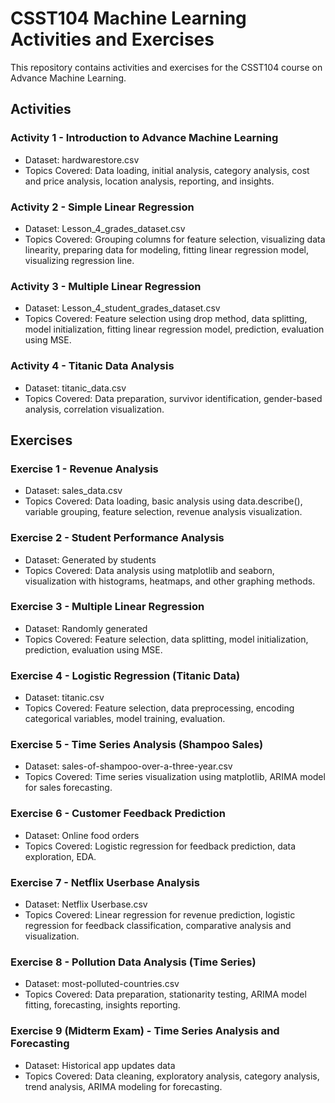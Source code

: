 

# CSST104 Machine Learning Activities and Exercises

This repository contains activities and exercises for the CSST104 course on Advance Machine Learning.

## Activities

### Activity 1 - Introduction to Advance Machine Learning
- Dataset: hardwarestore.csv
- Topics Covered: Data loading, initial analysis, category analysis, cost and price analysis, location analysis, reporting, and insights.

### Activity 2 - Simple Linear Regression

- Dataset: Lesson_4_grades_dataset.csv
- Topics Covered: Grouping columns for feature selection, visualizing data linearity, preparing data for modeling, fitting linear regression model, visualizing regression line.

### Activity 3 - Multiple Linear Regression

- Dataset: Lesson_4_student_grades_dataset.csv
- Topics Covered: Feature selection using drop method, data splitting, model initialization, fitting linear regression model, prediction, evaluation using MSE.

### Activity 4 - Titanic Data Analysis

- Dataset: titanic_data.csv
- Topics Covered: Data preparation, survivor identification, gender-based analysis, correlation visualization.

## Exercises

### Exercise 1 - Revenue Analysis

- Dataset: sales_data.csv
- Topics Covered: Data loading, basic analysis using data.describe(), variable grouping, feature selection, revenue analysis visualization.

### Exercise 2 - Student Performance Analysis

- Dataset: Generated by students
- Topics Covered: Data analysis using matplotlib and seaborn, visualization with histograms, heatmaps, and other graphing methods.

### Exercise 3 - Multiple Linear Regression

- Dataset: Randomly generated
- Topics Covered: Feature selection, data splitting, model initialization, prediction, evaluation using MSE.

### Exercise 4 - Logistic Regression (Titanic Data)

- Dataset: titanic.csv
- Topics Covered: Feature selection, data preprocessing, encoding categorical variables, model training, evaluation.

### Exercise 5 - Time Series Analysis (Shampoo Sales)

- Dataset: sales-of-shampoo-over-a-three-year.csv
- Topics Covered: Time series visualization using matplotlib, ARIMA model for sales forecasting.

### Exercise 6 - Customer Feedback Prediction

- Dataset: Online food orders
- Topics Covered: Logistic regression for feedback prediction, data exploration, EDA.

### Exercise 7 - Netflix Userbase Analysis

- Dataset: Netflix Userbase.csv
- Topics Covered: Linear regression for revenue prediction, logistic regression for feedback classification, comparative analysis and visualization.

### Exercise 8 - Pollution Data Analysis (Time Series)

- Dataset: most-polluted-countries.csv
- Topics Covered: Data preparation, stationarity testing, ARIMA model fitting, forecasting, insights reporting.

### Exercise 9 (Midterm Exam) - Time Series Analysis and Forecasting

- Dataset: Historical app updates data
- Topics Covered: Data cleaning, exploratory analysis, category analysis, trend analysis, ARIMA modeling for forecasting.


